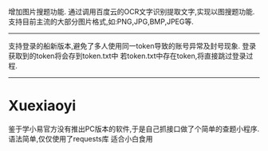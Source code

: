 增加图片搜题功能.
通过调用百度云的OCR文字识别提取文字,实现以图搜题功能.支持目前主流的大部分图片格式,如:PNG,JPG,BMP,JPEG等.
*****************************************************************************
支持登录的船新版本,避免了多人使用同一token导致的账号异常及封号现象.
登录获取到的token将会存到token.txt中
若token.txt中存在token,将直接跳过登录过程.
******************************************************************************
# Xuexiaoyi
鉴于学小易官方没有推出PC版本的软件,于是自己抓接口做了个简单的查题小程序.
语法简单,仅仅使用了requests库
适合小白食用
